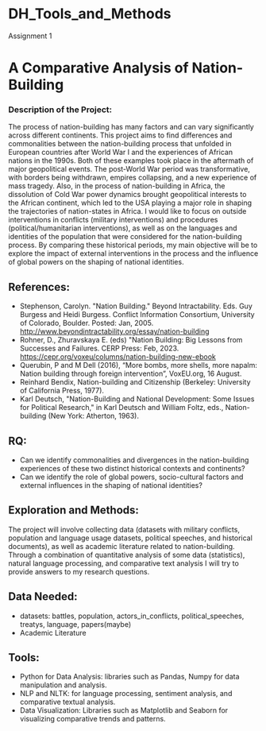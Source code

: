 # DH_Tools_and_Methods
Assignment 1


# A Comparative Analysis of Nation-Building 

### Description of the Project:

The process of nation-building has many factors and can vary significantly across different continents. This project aims to find differences and commonalities between the nation-building process that unfolded in European countries after World War I and the experiences of African nations in the 1990s. Both of these examples took place in the aftermath of major geopolitical events. The post-World War period was transformative, with borders being withdrawn, empires collapsing, and a new experience of mass tragedy. Also, in the process of nation-building in Africa, the dissolution of Cold War power dynamics brought geopolitical interests to the African continent, which led to the USA playing a major role in shaping the trajectories of nation-states in Africa.  I would like to focus on outside interventions in conflicts (military interventions) and procedures (political/humanitarian interventions), as well as on the languages and identities of the population that were considered for the nation-building process.
By comparing these historical periods, my main objective will be to explore the impact of external interventions in the process and the influence of global powers on the shaping of national identities.


## References:

- Stephenson, Carolyn. "Nation Building." Beyond Intractability. Eds. Guy Burgess and Heidi Burgess. Conflict Information Consortium, University of Colorado, Boulder. Posted: Jan, 2005. <http://www.beyondintractability.org/essay/nation-building>
- Rohner, D., Zhuravskaya E. (eds) "Nation Building: Big Lessons from Successes and Failures. CERP Press: Feb, 2023.
https://cepr.org/voxeu/columns/nation-building-new-ebook
- Querubin, P and M Dell (2016), “More bombs, more shells, more napalm: Nation building through foreign intervention”, VoxEU.org, 16 August.
- Reinhard Bendix, Nation-building and Citizenship (Berkeley: University of California Press, 1977).
- Karl Deutsch, "Nation-Building and National Development: Some Issues for Political Research," in Karl Deutsch and William Foltz, eds., Nation-building (New York: Atherton, 1963).


## RQ:

- Can we identify commonalities and divergences in the nation-building experiences of these two distinct historical contexts and continents?
- Can we identify the role of global powers, socio-cultural factors and external influences in the shaping of national identities? 


## Exploration and Methods:

The project will involve collecting data (datasets with military conflicts, population and language usage datasets, political speeches, and historical documents), as well as academic literature related to nation-building. Through a combination of quantitative analysis of some data (statistics), natural language processing, and comparative text analysis I will try to provide answers to my research questions.


## Data Needed:

- datasets: 
battles, population, actors_in_conflicts,
political_speeches, treatys, language, papers(maybe)
- Academic Literature


## Tools:

- Python for Data Analysis: libraries such as Pandas, Numpy for data manipulation and analysis.
- NLP and NLTK: for language processing, sentiment analysis, and comparative textual analysis.
- Data Visualization: Libraries such as Matplotlib and Seaborn for visualizing comparative trends and patterns.
